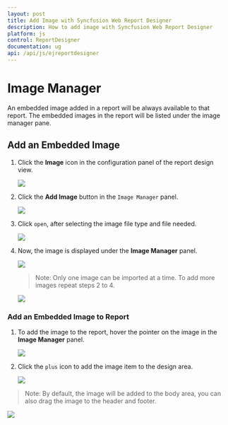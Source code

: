 ```yaml
---
layout: post
title: Add Image with Syncfusion Web Report Designer
description: How to add image with Syncfusion Web Report Designer
platform: js
control: ReportDesigner
documentation: ug
api: /api/js/ejreportdesigner
---
```


# Image Manager

An embedded image added in a report will be always available to that report. The embedded images in the report will be listed under the image manager pane.

## Add an Embedded Image

1. Click the **Image** icon in the configuration panel of the report design view.

   ![](ImageManager-images/ImageMgr-Icon.png)

2. Click the **Add Image** button in the `Image Manager` panel.

   ![](ImageManager-images/ImageMgr-Wizard.png)

3. Click `open`, after selecting the image file type and file needed.

   ![](ImageManager-images/Add-Image-Dialog.png)

4. Now, the image is displayed under the **Image Manager** panel.

   ![](ImageManager-images/Image-ListView.png)

   > Note: Only one image can be imported at a time. To add more images repeat steps 2 to 4.

   ![](ImageManager-images/Image-ListView2.png)

### Add an Embedded Image to Report

1. To add the image to the report, hover the pointer on the image in the **Image Manager** panel.

   ![](ImageManager-images/Mouse-Hover.png)

2. Click the `plus` icon to add the image item to the design area.

   ![](ImageManager-images/Add-Image-DesignArea.png)

> Note: By default, the image will be added to the body area, you can also drag the image to the header and footer.

![](ImageManager-images/Header-FooterImage.png)
